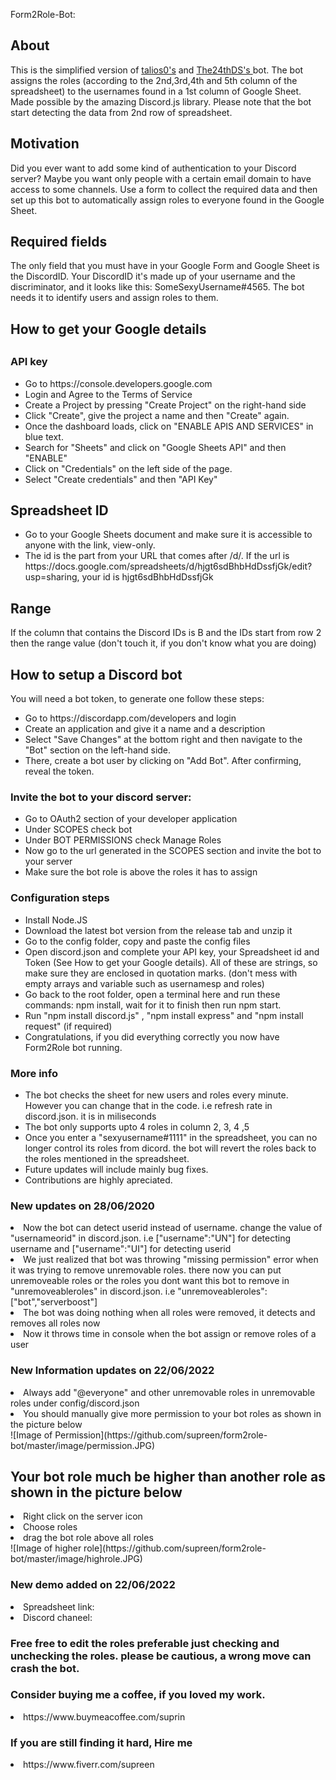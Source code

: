 Form2Role-Bot:
<h2>About</h2> 
<p>This is the simplified version of <a href="https://github.com/talios0" target="_blank">talios0's</a> and <a href="https://github.com/The24thDS" target="_blank">The24thDS's </a> bot. The bot assigns the roles (according to the 2nd,3rd,4th and 5th column of the spreadsheet) to the usernames found in a 1st column of Google Sheet. Made possible by the amazing Discord.js library.
Please note that the bot start detecting the data from 2nd row of spreadsheet. </p>
<h2>Motivation</h2>
<p>Did you ever want to add some kind of authentication to your Discord server? Maybe you want only people with a certain email domain to have access to some channels. Use a form to collect the required data and then set up this bot to automatically assign roles to everyone found in the Google Sheet.</p>

<h2>Required fields</h2>
<p>The only field that you must have in your Google Form and Google Sheet is the DiscordID. Your DiscordID it's made up of your username and the discriminator, and it looks like this: SomeSexyUsername#4565. The bot needs it to identify users and assign roles to them.</p>

<h2>How to get your Google details<h2>
        <h3>API key</h3>
        <ul>
<li>Go to https://console.developers.google.com</li>
<li>Login and Agree to the Terms of Service</li>
<li>Create a Project by pressing "Create Project" on the right-hand side</li>
<li>Click "Create", give the project a name and then "Create" again.</li>
<li>Once the dashboard loads, click on "ENABLE APIS AND SERVICES" in blue text.</li>
<li>Search for "Sheets" and click on "Google Sheets API" and then "ENABLE"</li>
<li>Click on "Credentials" on the left side of the page.</li>
<li>Select "Create credentials" and then "API Key"</li>
        </ul>
        <h2>Spreadsheet ID</h2>
<ul>
<li>Go to your Google Sheets document and make sure it is accessible to anyone with the link, view-only.</li>
<li>The id is the part from your URL that comes after /d/. If the url is https://docs.google.com/spreadsheets/d/hjgt6sdBhbHdDssfjGk/edit?usp=sharing, your id is hjgt6sdBhbHdDssfjGk</li>
</ul>
        <h2>Range</h2>
        
<p>If the column that contains the Discord IDs is B and the IDs start from row 2 then the range value (don't touch it, if you don't know what you are doing)</p>
<h2>How to setup a Discord bot</h2>
<p>You will need a bot token, to generate one follow these steps:</p>

<ul>
<li>Go to https://discordapp.com/developers and login</li>
<li>Create an application and give it a name and a description</li>
<li>Select "Save Changes" at the bottom right and then navigate to the "Bot" section on the left-hand side.</li>
<li>There, create a bot user by clicking on "Add Bot". After confirming, reveal the token.</li>
</ul>
<h3>Invite the bot to your discord server:</h3>
<ul>
<li>Go to OAuth2 section of your developer application</li>
<li>Under SCOPES check bot</li>
<li>Under BOT PERMISSIONS check Manage Roles</li>
<li>Now go to the url generated in the SCOPES section and invite the bot to your server</li>
<li>Make sure the bot role is above the roles it has to assign</li>
</ul>
<h3>Configuration steps</h3>
<ul>
<li>Install Node.JS</li>
<li>Download the latest bot version from the release tab and unzip it</li>
<li>Go to the config folder, copy and paste the config files</li>
<li>Open discord.json and complete your API key, your Spreadsheet id and Token (See How to get your Google details). All of these are strings, so make sure they are enclosed in quotation marks. (don't mess with empty arrays and variable such as usernamesp and roles)</li>

<li>Go back to the root folder, open a terminal here and run these commands: npm install, wait for it to finish then run npm start.</li>
<li> Run "npm install discord.js" , "npm install express" and "npm install request" (if required) </li>
<li>Congratulations, if you did everything correctly you now have Form2Role bot running.</li>
</ul>
<h3>More info</h3>
<ul>
<li>The bot checks the sheet for new users and roles every minute. However you can change that in the code. i.e refresh rate in discord.json. it is in miliseconds</li>
        
<li>The bot only supports upto 4 roles in column 2, 3, 4 ,5 </li>

<li>Once you enter a "sexyusername#1111" in the spreadsheet, you can no longer control its roles from dicord. the bot will revert the roles back to the roles mentioned in the spreadsheet. </li>
        
        
<li>Future updates will include mainly bug fixes.</li>
<li>Contributions are highly apreciated.</li>
</ul>


<h3>New updates on 28/06/2020</h3>

<li>Now the bot can detect userid instead of username. change the value of "usernameorid" in discord.json. i.e ["username":"UN"] for detecting username and ["username":"UI"] for detecting userid </li>
<li>We just realized that bot was throwing "missing permission" error when it was trying to remove unremovable roles. there now you can put unremoveable roles or the roles you dont want this bot to remove in "unremoveableroles" in discord.json. i.e "unremoveableroles":["bot","serverboost"] </li>
<li>The bot was doing nothing when all roles were removed, it detects and removes all roles now</li>
<li>Now it throws time in console when the bot assign or remove roles of a user</li>



<h3>New Information updates on 22/06/2022</h3>
<li>Always add "@everyone" and other unremovable roles in unremovable roles under config/discord.json </li>
<li>You should manually give more permission to your bot roles as shown in the picture below </li>
![Image of Permission](https://github.com/supreen/form2role-bot/master/image/permission.JPG)
<h2>Your bot role much be higher than another role as shown in the picture below </h2>
        <li>Right click on the server icon</li>        
        <li>Choose roles</li>
        <li>drag the bot role above all roles</li>
![Image of higher role](https://github.com/supreen/form2role-bot/master/image/highrole.JPG)

<h3>New demo added on 22/06/2022</h3>
<li>Spreadsheet link: </li>
<li>Discord chaneel: </li>

<h3>Free free to edit the roles preferable just checking and unchecking the roles. please be cautious, a wrong move can crash the bot.</h3>


<h3>Consider buying me a coffee, if you loved my work.</h3>
<li>https://www.buymeacoffee.com/suprin

<h3>If you are still finding it hard, Hire me</h3> 
<li>https://www.fiverr.com/supreen
